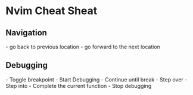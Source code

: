 # Nvim Cheat Sheat

## Navigation

<Ctrl-o> - go back to previous location
<Ctrl-i> - go forward to the next location

## Debugging

<F9> - Toggle breakpoint
<F5> - Start Debugging
<F5> - Continue until break
<F10> - Step over
<F11> - Step into
<F12> - Complete the current function
<F3> - Stop debugging
